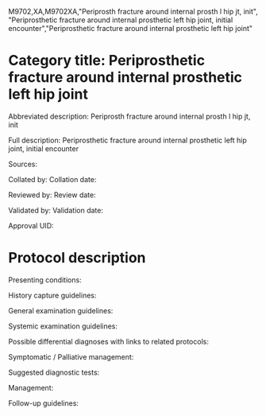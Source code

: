 M9702,XA,M9702XA,"Periprosth fracture around internal prosth l hip jt, init", "Periprosthetic fracture around internal prosthetic left hip joint, initial encounter","Periprosthetic fracture around internal prosthetic left hip joint"
# Category title: Periprosthetic fracture around internal prosthetic left hip joint

Abbreviated description: Periprosth fracture around internal prosth l hip jt, init

Full description: Periprosthetic fracture around internal prosthetic left hip joint, initial encounter

Sources:

Collated by:
Collation date:

Reviewed by:
Review date:

Validated by:
Validation date:

Approval UID:

# Protocol description

Presenting conditions:

History capture guidelines:

General examination guidelines:

Systemic examination guidelines:

Possible differential diagnoses with links to related protocols:

Symptomatic / Palliative management:

Suggested diagnostic tests:

Management:

Follow-up guidelines:
